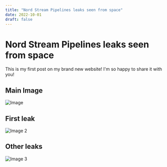 ```yaml
---
title: "Nord Stream Pipelines leaks seen from space"
date: 2022-10-01
draft: false
---
```

# Nord Stream Pipelines leaks seen from space

This is my first post on my brand new website! I'm so happy to share it with you!

## Main Image
![Image](/firstPostImages/nordStream.jpg)

## First leak
![Image 2](/firstPostImages/nordStream_1.jpg)

## Other leaks
![Image 3](/firstPostImages/nordStream_2.jpg)